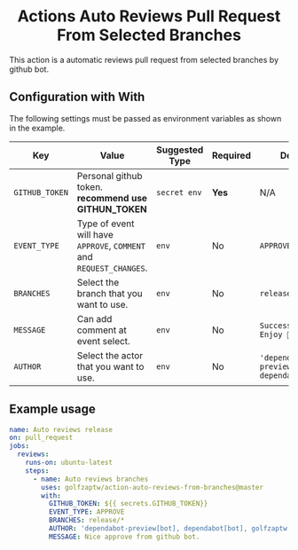 <div align="center"><h1>Actions Auto Reviews Pull Request From Selected Branches</h1></div>

This action is a automatic reviews pull request from selected branches by github
bot.

## Configuration with With

The following settings must be passed as environment variables as shown in the
example.

| Key            | Value                                                               | Suggested Type | Required | Default                                      |
| -------------- | ------------------------------------------------------------------- | -------------- | -------- | -------------------------------------------- |
| `GITHUB_TOKEN` | Personal github token. **recommend use GITHUN_TOKEN**               | `secret env`   | **Yes**  | N/A                                          |
| `EVENT_TYPE`   | Type of event will have `APPROVE`, `COMMENT` and `REQUEST_CHANGES`. | `env`          | No       | `APPROVE`                                    |
| `BRANCHES`     | Select the branch that you want to use.                             | `env`          | No       | `release/*`                                  |
| `MESSAGE`      | Can add comment at event select.                                    | `env`          | No       | `Success approve. Enjoy 🏳️‍🌈🎉.`               |
| `AUTHOR`       | Select the actor that you want to use.                              | `env`          | No       | `'dependabot-preview[bot], dependabot[bot]'` |

## Example usage

```yml
name: Auto reviews release
on: pull_request
jobs:
  reviews:
    runs-on: ubuntu-latest
    steps:
      - name: Auto reviews branches
        uses: golfzaptw/action-auto-reviews-from-branches@master
        with:
          GITHUB_TOKEN: ${{ secrets.GITHUB_TOKEN}}
          EVENT_TYPE: APPROVE
          BRANCHES: release/*
          AUTHOR: 'dependabot-preview[bot], dependabot[bot], golfzaptw'
          MESSAGE: Nice approve from github bot.
```
